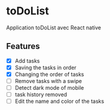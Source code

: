 # toDoList

Application toDoList avec React native

## Features

- [x] Add tasks
- [x] Saving the tasks in order
- [x] Changing the order of tasks
- [ ] Remove tasks with a swipe
- [ ] Detect dark mode of mobile
- [ ] task history removed
- [ ] Edit the name and color of the tasks
